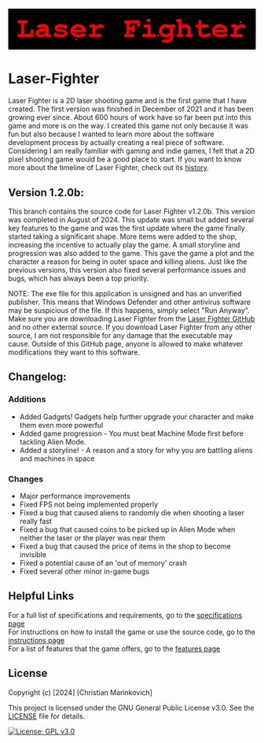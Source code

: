 ![Splash Text](img/Laser_Fighter_Splash_Text.png)

# Laser-Fighter

Laser Fighter is a 2D laser shooting game and is the first game that I have created. The first version was finished in December of 2021 and it has been growing ever since. About 600 hours of work have so far been put into this game and more is on the way. I created this game not only because it was fun but also because I wanted to learn more about the software development process by actually creating a real piece of software. Considering I am really familiar with gaming and indie games, I felt that a 2D pixel shooting game would be a good place to start. If you want to know more about the timeline of Laser Fighter, check out its [history](./docs/HISTORY.md).


## Version 1.2.0b:

This branch contains the source code for Laser Fighter v1.2.0b. This version was completed in August of 2024. This update was small but added several key features to the game and was the first update where the game finally started taking a significant shape. More items were added to the shop, increasing the incentive to actually play the game. A small storyline and progression was also added to the game. This gave the game a plot and the character a reason for being in outer space and killing aliens. Just like the previous versions, this version also fixed several performance issues and bugs, which has always been a top priority.

NOTE: The exe file for this application is unsigned and has an unverified publisher. This means that Windows Defender and other antivirus software may be suspicious of the file. If this happens, simply select "Run Anyway". Make sure you are downloading Laser Fighter from the [Laser Fighter GitHub](https://github.com/Christian2147/Laser-Fighter) and no other external source. If you download Laser Fighter from any other source, I am not responsible for any damage that the executable may cause. Outside of this GitHub page, anyone is allowed to make whatever modifications they want to this software.

## Changelog:

### Additions
+ Added Gadgets! Gadgets help further upgrade your character and make them even more powerful
+ Added game progression - You must beat Machine Mode first before tackling Alien Mode. 
+ Added a storyline! - A reason and a story for why you are battling aliens and machines in space

### Changes
* Major performance improvements
* Fixed FPS not being implemented properly
* Fixed a bug that caused aliens to randomly die when shooting a laser really fast
* Fixed a bug that caused coins to be picked up in Alien Mode when neither the laser or the player was near them
* Fixed a bug that caused the price of items in the shop to become invisible
* Fixed a potential cause of an 'out of memory' crash
* Fixed several other minor in-game bugs

## Helpful Links

For a full list of specifications and requirements, go to the [specifications page](./docs/SPECIFICATIONS.md)<br>
For instructions on how to install the game or use the source code, go to the [instructions page](./docs/INSTRUCTIONS.md)<br>
For a list of features that the game offers, go to the [features page](./docs/FEATURES.md)<br>

## License

Copyright (c) [2024] [Christian Marinkovich]

This project is licensed under the GNU General Public License v3.0. See the [LICENSE](./LICENSE) file for details.

[![License: GPL v3.0](https://img.shields.io/badge/License-GPL%20v3.0-blue.svg)](https://www.gnu.org/licenses/gpl-3.0)